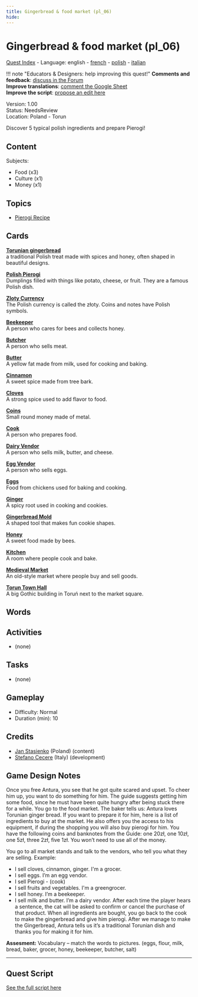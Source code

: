 ```yaml
---
title: Gingerbread & food market (pl_06)
hide:
---
```


# Gingerbread & food market (pl_06)
[Quest Index](./index.md) - Language: english - [french](./pl_06.fr.md) - [polish](./pl_06.pl.md) - [italian](./pl_06.it.md)

!!! note "Educators & Designers: help improving this quest!"
    **Comments and feedback**: [discuss in the Forum](https://vgwb.discourse.group/t/pl-06-gingerbread-food-market/37/1)  
    **Improve translations**: [comment the Google Sheet](https://docs.google.com/spreadsheets/d/1FPFOy8CHor5ArSg57xMuPAG7WM27-ecDOiU-OmtHgjw/edit?gid=1233127135#gid=1233127135)  
    **Improve the script**: [propose an edit here](https://github.com/vgwb/Antura/blob/main/Assets/_discover/_quests/PL_06%20Torun%20Market/PL_06%20Torun%20Market%20-%20Yarn%20Script.yarn)  

Version: 1.00  
Status: NeedsReview  
Location: Poland - Torun

Discover 5 typical polish ingredients and prepare Pierogi!

## Content
Subjects: 

  - Food (x3)
  - Culture (x1)
  - Money (x1)

## Topics
- [Pierogi Recipe](../topics/index.md#pierogi)


## Cards
**[Torunian gingerbread](../cards/index.md#gingerbread)**  
a traditional Polish treat made with spices and honey, often shaped in beautiful designs.  

**[Polish Pierogi](../cards/index.md#pierogi)**  
Dumplings filled with things like potato, cheese, or fruit. They are a famous Polish dish.  

**[Zloty Currency](../cards/index.md#currency_zloty)**  
The Polish currency is called the złoty. Coins and notes have Polish symbols.  

**[Beekeeper](../cards/index.md#beekeeper)**  
A person who cares for bees and collects honey.  

**[Butcher](../cards/index.md#butcher)**  
A person who sells meat.  

**[Butter](../cards/index.md#butter)**  
A yellow fat made from milk, used for cooking and baking.  

**[Cinnamon](../cards/index.md#cinnamon)**  
A sweet spice made from tree bark.  

**[Cloves](../cards/index.md#cloves)**  
A strong spice used to add flavor to food.  

**[Coins](../cards/index.md#coins)**  
Small round money made of metal.  

**[Cook](../cards/index.md#cook)**  
A person who prepares food.  

**[Dairy Vendor](../cards/index.md#dairy_vendor)**  
A person who sells milk, butter, and cheese.  

**[Egg Vendor](../cards/index.md#egg_vendor)**  
A person who sells eggs.  

**[Eggs](../cards/index.md#eggs)**  
Food from chickens used for baking and cooking.  

**[Ginger](../cards/index.md#ginger)**  
A spicy root used in cooking and cookies.  

**[Gingerbread Mold](../cards/index.md#gingerbread_mold)**  
A shaped tool that makes fun cookie shapes.  

**[Honey](../cards/index.md#honey)**  
A sweet food made by bees.  

**[Kitchen](../cards/index.md#kitchen)**  
A room where people cook and bake.  

**[Medieval Market](../cards/index.md#medieval_market)**  
An old-style market where people buy and sell goods.  

**[Torun Town Hall](../cards/index.md#torun_town_hall)**  
A big Gothic building in Toruń next to the market square.  

## Words
## Activities
- (none)

## Tasks
- (none)
## Gameplay
- Difficulty: Normal
- Duration (min): 10
## Credits
- [Jan Stasienko](mailto:jan.stasienko@dsw.edu.pl) (Poland) (content)
- [Stefano Cecere](https://stefanocecere.com) (Italy) (development)

## Game Design Notes

Once you free Antura, you see that he got quite scared and upset. To cheer him up, you want to do something for him. The guide suggests getting him some food, since he must have been quite hungry after being stuck there for a while. You go to the food market.
The baker tells us: Antura loves Torunian ginger bread. If you want to prepare it for him, here is a list of ingredients to buy at the market. He also offers you the access to his equipment, if during the shopping you will also buy pierogi for him. You have the following coins and banknotes from the Guide: one 20zł, one 10zł, one 5zł, three 2zł, five 1zł. You won’t need to use all of the money.

You go to all market stands and talk to the vendors, who tell you what they are selling.
Example:

- I sell cloves, cinnamon, ginger. I'm a grocer.
- I sell eggs. I’m an egg vendor.
- I sell Pierogi - (cook)
- I sell fruits and vegetables. I'm a greengrocer.
- I sell honey. I’m a beekeeper.
- I sell milk and butter. I’m a dairy vendor.
After each time the player hears a sentence, the cat will be asked to confirm or cancel the purchase of that product.
When all ingredients are bought, you go back to the cook to make the gingerbread and give him pierogi.
After we manage to make the Gingerbread, Antura tells us it’s a traditional Torunian dish and thanks you for making it for him.

**Assesment:**
Vocabulary – match the words to pictures. (eggs, flour, milk, bread, baker, grocer, honey, beekeeper, butcher, salt)


---

## Quest Script

[See the full script here](./pl_06-script.md)
